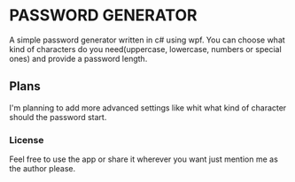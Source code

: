 # PASSWORD GENERATOR
A simple password generator written in c# using wpf.
You can choose what kind of characters do you need(uppercase, lowercase, numbers or special ones) and provide a password length.

## Plans
I'm planning to add more advanced settings like whit what kind of character should the password start.



### License
Feel free to use the app or share it wherever you want just mention me as the author please.